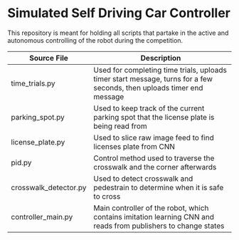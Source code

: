 # Simulated Self Driving Car Controller 

This repository is meant for holding all scripts that partake in the active and autonomous controlling of the robot during the competition.

| Source File  |Description |
| ------------- | ------------- |
| time_trials.py | Used for completing time trials, uploads timer start message, turns for a few seconds, then uploads timer end message |
| parking_spot.py  | Used to keep track of the current parking spot that the license plate is being read from  |
| license_plate.py  | Used to slice raw image feed to find licenses plate from CNN |
| pid.py  | Control method used to traverse the crosswalk and the corner afterwards  |
| crosswalk_detector.py | Used to detect crosswalk and pedestrain to determine when it is safe to cross |
| controller_main.py | Main controller of the robot, which contains imitation learning CNN and reads from publishers to change states  |

